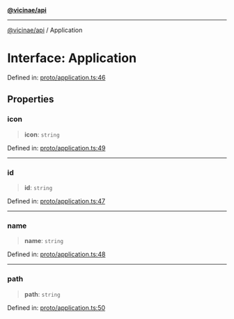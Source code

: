 [**@vicinae/api**](../README.md)

***

[@vicinae/api](../README.md) / Application

# Interface: Application

Defined in: [proto/application.ts:46](https://github.com/vicinaehq/vicinae/blob/c742d5fc509336339909dd669955b863f086bf4e/api/src/api/proto/application.ts#L46)

## Properties

### icon

> **icon**: `string`

Defined in: [proto/application.ts:49](https://github.com/vicinaehq/vicinae/blob/c742d5fc509336339909dd669955b863f086bf4e/api/src/api/proto/application.ts#L49)

***

### id

> **id**: `string`

Defined in: [proto/application.ts:47](https://github.com/vicinaehq/vicinae/blob/c742d5fc509336339909dd669955b863f086bf4e/api/src/api/proto/application.ts#L47)

***

### name

> **name**: `string`

Defined in: [proto/application.ts:48](https://github.com/vicinaehq/vicinae/blob/c742d5fc509336339909dd669955b863f086bf4e/api/src/api/proto/application.ts#L48)

***

### path

> **path**: `string`

Defined in: [proto/application.ts:50](https://github.com/vicinaehq/vicinae/blob/c742d5fc509336339909dd669955b863f086bf4e/api/src/api/proto/application.ts#L50)
